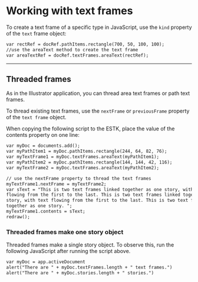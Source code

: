 <a id="scriptingjavascript-workingwithtextframes"></a>

# Working with text frames

To create a text frame of a specific type in JavaScript, use the `kind` property of the `text` frame object:

```default
var rectRef = docRef.pathItems.rectangle(700, 50, 100, 100);
//use the areaText method to create the text frame
var areaTextRef = docRef.textFrames.areaText(rectRef);
```

---

## Threaded frames

As in the Illustrator application, you can thread area text frames or path text frames.

To thread existing text frames, use the `nextFrame` or `previousFrame` property of the `text frame` object.

When copying the following script to the ESTK, place the value of the contents property on one line:

```default
var myDoc = documents.add();
var myPathItem1 = myDoc.pathItems.rectangle(244, 64, 82, 76);
var myTextFrame1 = myDoc.textFrames.areaText(myPathItem1);
var myPathItem2 = myDoc.pathItems.rectangle(144, 144, 42, 116);
var myTextFrame2 = myDoc.textFrames.areaText(myPathItem2);

// use the nextFrame property to thread the text frames
myTextFrame1.nextFrame = myTextFrame2;
var sText = "This is two text frames linked together as one story, with text
flowing from the first to the last. This is two text frames linked together as one
story, with text flowing from the first to the last. This is two text frames linked
together as one story. ";
myTextFrame1.contents = sText;
redraw();
```

### Threaded frames make one story object

Threaded frames make a single story object. To observe this, run the following JavaScript after running
the script above.

```default
var myDoc = app.activeDocument
alert("There are " + myDoc.textFrames.length + " text frames.")
alert("There are " + myDoc.stories.length + " stories.")
```
